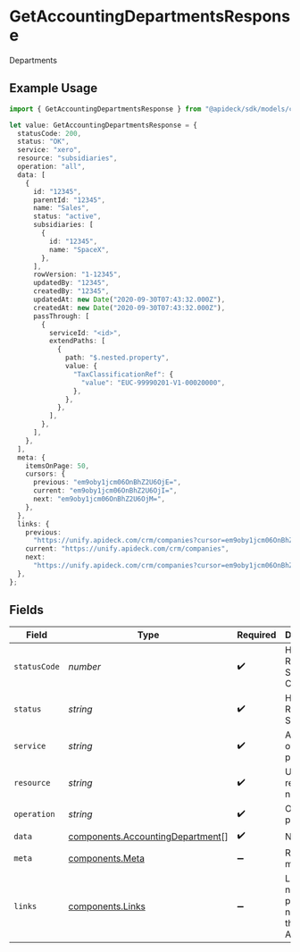 # GetAccountingDepartmentsResponse

Departments

## Example Usage

```typescript
import { GetAccountingDepartmentsResponse } from "@apideck/sdk/models/components";

let value: GetAccountingDepartmentsResponse = {
  statusCode: 200,
  status: "OK",
  service: "xero",
  resource: "subsidiaries",
  operation: "all",
  data: [
    {
      id: "12345",
      parentId: "12345",
      name: "Sales",
      status: "active",
      subsidiaries: [
        {
          id: "12345",
          name: "SpaceX",
        },
      ],
      rowVersion: "1-12345",
      updatedBy: "12345",
      createdBy: "12345",
      updatedAt: new Date("2020-09-30T07:43:32.000Z"),
      createdAt: new Date("2020-09-30T07:43:32.000Z"),
      passThrough: [
        {
          serviceId: "<id>",
          extendPaths: [
            {
              path: "$.nested.property",
              value: {
                "TaxClassificationRef": {
                  "value": "EUC-99990201-V1-00020000",
                },
              },
            },
          ],
        },
      ],
    },
  ],
  meta: {
    itemsOnPage: 50,
    cursors: {
      previous: "em9oby1jcm06OnBhZ2U6OjE=",
      current: "em9oby1jcm06OnBhZ2U6OjI=",
      next: "em9oby1jcm06OnBhZ2U6OjM=",
    },
  },
  links: {
    previous:
      "https://unify.apideck.com/crm/companies?cursor=em9oby1jcm06OnBhZ2U6OjE%3D",
    current: "https://unify.apideck.com/crm/companies",
    next:
      "https://unify.apideck.com/crm/companies?cursor=em9oby1jcm06OnBhZ2U6OjM",
  },
};
```

## Fields

| Field                                                                                | Type                                                                                 | Required                                                                             | Description                                                                          | Example                                                                              |
| ------------------------------------------------------------------------------------ | ------------------------------------------------------------------------------------ | ------------------------------------------------------------------------------------ | ------------------------------------------------------------------------------------ | ------------------------------------------------------------------------------------ |
| `statusCode`                                                                         | *number*                                                                             | :heavy_check_mark:                                                                   | HTTP Response Status Code                                                            | 200                                                                                  |
| `status`                                                                             | *string*                                                                             | :heavy_check_mark:                                                                   | HTTP Response Status                                                                 | OK                                                                                   |
| `service`                                                                            | *string*                                                                             | :heavy_check_mark:                                                                   | Apideck ID of service provider                                                       | xero                                                                                 |
| `resource`                                                                           | *string*                                                                             | :heavy_check_mark:                                                                   | Unified API resource name                                                            | subsidiaries                                                                         |
| `operation`                                                                          | *string*                                                                             | :heavy_check_mark:                                                                   | Operation performed                                                                  | all                                                                                  |
| `data`                                                                               | [components.AccountingDepartment](../../models/components/accountingdepartment.md)[] | :heavy_check_mark:                                                                   | N/A                                                                                  |                                                                                      |
| `meta`                                                                               | [components.Meta](../../models/components/meta.md)                                   | :heavy_minus_sign:                                                                   | Response metadata                                                                    |                                                                                      |
| `links`                                                                              | [components.Links](../../models/components/links.md)                                 | :heavy_minus_sign:                                                                   | Links to navigate to previous or next pages through the API                          |                                                                                      |